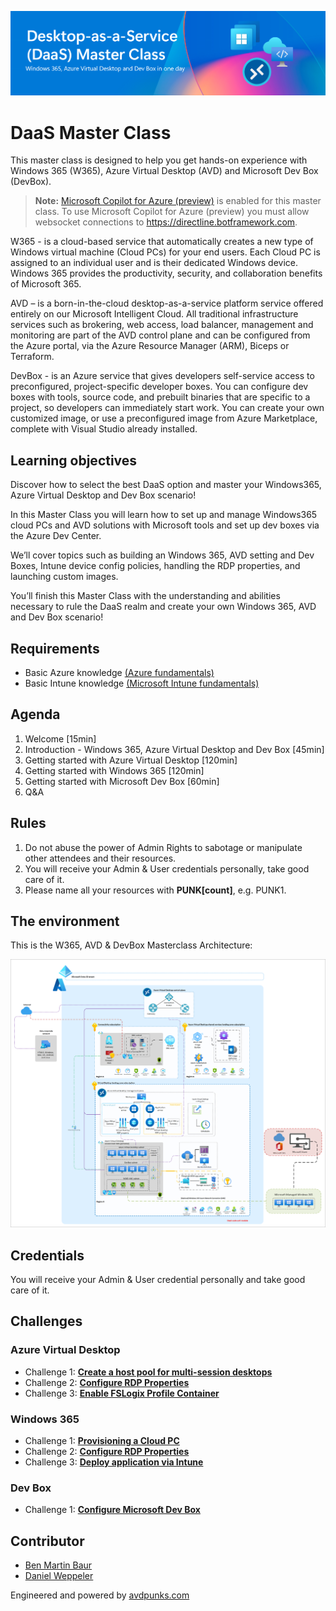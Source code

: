 ![header](Images/newheader.png)

# DaaS Master Class

This master class is designed to help you get hands-on experience with Windows 365 (W365), Azure Virtual Desktop (AVD) and Microsoft Dev Box (DevBox). 

>**Note:** [Microsoft Copilot for Azure (preview)](https://learn.microsoft.com/en-us/azure/copilot/overview) is enabled for this master class. To use Microsoft Copilot for Azure (preview) you must allow websocket connections to https://directline.botframework.com.
 
W365 - is a cloud-based service that automatically creates a new type of Windows virtual machine (Cloud PCs) for your end users. Each Cloud PC is assigned to an individual user and is their dedicated Windows device. Windows 365 provides the productivity, security, and collaboration benefits of Microsoft 365.

AVD – is a born-in-the-cloud desktop-as-a-service platform service offered entirely on our Microsoft Intelligent Cloud. All traditional infrastructure services such as brokering, web access, load balancer, management and monitoring are part of the AVD control plane and can be configured from the Azure portal, via the Azure Resource Manager (ARM), Biceps or Terraform. 

DevBox - is an Azure service that gives developers self-service access to preconfigured, project-specific developer boxes. You can configure dev boxes with tools, source code, and prebuilt binaries that are specific to a project, so developers can immediately start work. You can create your own customized image, or use a preconfigured image from Azure Marketplace, complete with Visual Studio already installed.
 
## Learning objectives 

Discover how to select the best DaaS option and master your Windows365, Azure Virtual Desktop and Dev Box scenario!

In this Master Class you will learn how to set up and manage Windows365 cloud PCs and AVD solutions with Microsoft tools and set up dev boxes via the Azure Dev Center.

We’ll cover topics such as building an Windows 365, AVD setting and Dev Boxes, Intune device config policies, handling the RDP properties, and launching custom images.

You’ll finish this Master Class with the understanding and abilities necessary to rule the DaaS realm and create your own Windows 365, AVD and Dev Box scenario!

## Requirements

- Basic Azure knowledge [(Azure fundamentals)](https://learn.microsoft.com/en-us/training/paths/azure-fundamentals-describe-azure-architecture-services/)
- Basic Intune knowledge [(Microsoft Intune fundamentals)](https://learn.microsoft.com/en-us/training/paths/endpoint-manager-fundamentals/)


## Agenda

1.	Welcome [15min]
2.	Introduction - Windows 365, Azure Virtual Desktop and Dev Box [45min]
3.  Getting started with Azure Virtual Desktop [120min]
4.	Getting started with Windows 365 [120min]
5.	Getting started with Microsoft Dev Box [60min]
6.	Q&A

## Rules

 1. Do not abuse the power of Admin Rights to sabotage or manipulate other attendees and their resources.
 2. You will receive your Admin & User credentials personally, take good care of it.
 3. Please name all your resources with **PUNK[count]**, e.g. PUNK1. 

## The environment

This is the W365, AVD & DevBox Masterclass Architecture:

![This image shows the Master Class Architecture](Images/DaaS-accelerator-baseline-architecture.png)

## Credentials

You will receive your Admin & User credential personally and take good care of it.

## Challenges

### Azure Virtual Desktop

- Challenge 1: **[Create a host pool for multi-session desktops](Challenges/AVD/01-AVD-Multi-Session-Hostpool.md)**
- Challenge 2: **[Configure RDP Properties](Challenges/AVD/02-AVD-RDP-Properties.md)**
- Challenge 3: **[Enable FSLogix Profile Container](Challenges/AVD/03-AVD-FSLogix.md)**

### Windows 365

- Challenge 1: **[Provisioning a Cloud PC](Challenges/W365/01-W365-Provisioning-CPC.md)**
- Challenge 2: **[Configure RDP Properties](Challenges/W365/02-W365-RDP-Properties.md)**
- Challenge 3: **[Deploy application via Intune](Challenges/W365/03-W365-App-Deployment.md)**

### Dev Box

- Challenge 1: **[Configure Microsoft Dev Box](Challenges/DevBox/01-DevBox-Configure-Dev-Box.md)**

## Contributor

- [Ben Martin Baur](https://www.linkedin.com/in/ben-martin-baur/)
- [Daniel Weppeler](https://www.linkedin.com/in/daniel-weppeler/)

Engineered and powered by [avdpunks.com](https://avdpunks.com)
